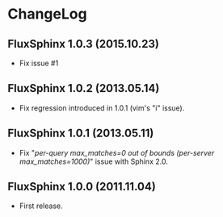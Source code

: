 # ChangeLog

## FluxSphinx 1.0.3 (2015.10.23)
* Fix issue #1

## FluxSphinx 1.0.2 (2013.05.14)
* Fix regression introduced in 1.0.1 (vim's "i" issue).

## FluxSphinx 1.0.1 (2013.05.11)
* Fix "_per-query max_matches=0 out of bounds (per-server max_matches=1000)_" issue with Sphinx 2.0.

## FluxSphinx 1.0.0 (2011.11.04)
* First release.